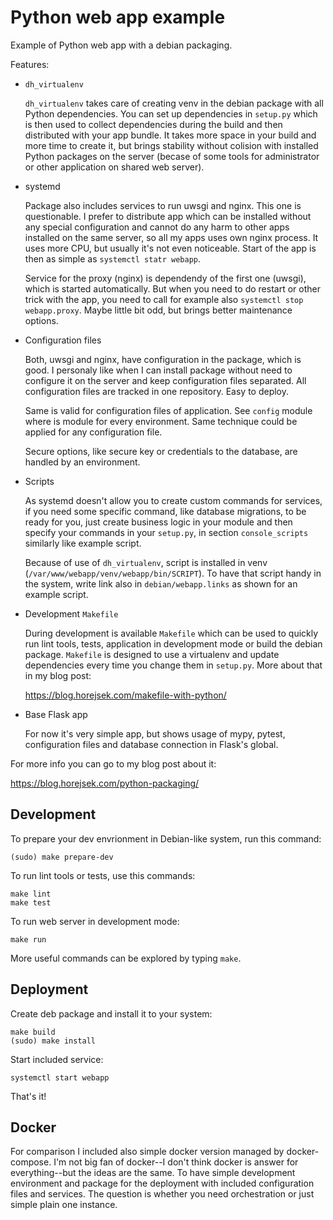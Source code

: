 # Python web app example

Example of Python web app with a debian packaging.

Features:

 * `dh_virtualenv`
   
   `dh_virtualenv` takes care of creating venv in the debian package with
   all Python dependencies. You can set up dependencies in `setup.py` which
   is then used to collect dependencies during the build and then distributed
   with your app bundle. It takes more space in your build and more time to
   create it, but brings stability without colision with installed Python
   packages on the server (becase of some tools for administrator or other
   application on shared web server).

 * systemd
    
   Package also includes services to run uwsgi and nginx. This one is
   questionable. I prefer to distribute app which can be installed without
   any special configuration and cannot do any harm to other apps installed
   on the same server, so all my apps uses own nginx process. It uses more
   CPU, but usually it's not even noticeable. Start of the app is then as
   simple as `systemctl statr webapp`.

   Service for the proxy (nginx) is dependendy of the first one (uwsgi),
   which is started automatically. But when you need to do restart or
   other trick with the app, you need to call for example also 
   `systemctl stop webapp.proxy`. Maybe little bit odd, but brings
   better maintenance options.
   
 * Configuration files

   Both, uwsgi and nginx, have configuration in the package, which is good.
   I personaly like when I can install package without need to configure it
   on the server and keep configuration files separated. All configuration
   files are tracked in one repository. Easy to deploy.

   Same is valid for configuration files of application. See `config` module
   where is module for every environment. Same technique could be applied
   for any configuration file.

   Secure options, like secure key or credentials to the database, are
   handled by an environment.

 * Scripts

   As systemd doesn't allow you to create custom commands for services, if you
   need some specific command, like database migrations, to be ready for
   you, just create business logic in your module and then specify your
   commands in your `setup.py`, in section `console_scripts` similarly like
   example script.

   Because of use of `dh_virtualenv`, script is installed in venv 
   (`/var/www/webapp/venv/webapp/bin/SCRIPT`). To have that script handy
   in the system, write link also in `debian/webapp.links` as shown for an
   example script.

 * Development `Makefile`

   During development is available `Makefile` which can be used to quickly
   run lint tools, tests, application in development mode or build the
   debian package. `Makefile` is designed to use a virtualenv and update
   dependencies every time you change them in `setup.py`. More about that
   in my blog post:

   https://blog.horejsek.com/makefile-with-python/

 * Base Flask app

   For now it's very simple app, but shows usage of mypy, pytest, configuration
   files and database connection in Flask's global.

For more info you can go to my blog post about it:

https://blog.horejsek.com/python-packaging/

## Development

To prepare your dev envrionment in Debian-like system, run this command:

    (sudo) make prepare-dev

To run lint tools or tests, use this commands:

    make lint
    make test

To run web server in development mode:

    make run

More useful commands can be explored by typing `make`.

## Deployment

Create deb package and install it to your system:

    make build
    (sudo) make install

Start included service:

    systemctl start webapp

That's it!

## Docker

For comparison I included also simple docker version managed by docker-compose.
I'm not big fan of docker--I don't think docker is answer for everything--but
the ideas are the same. To have simple development environment and package for
the deployment with included configuration files and services. The question
is whether you need orchestration or just simple plain one instance.
